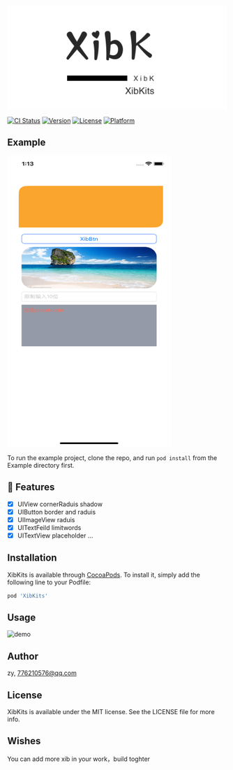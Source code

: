 
<p align="center">
<img src="https://github.com/RainManGO/XibKits/blob/master/logo.png" alt="XibKits" title="XibKits" width="557"/>
</p>

[![CI Status](https://img.shields.io/travis/776210576@qq.com/XibKits.svg?style=flat)](https://travis-ci.org/776210576@qq.com/XibKits)
[![Version](https://img.shields.io/cocoapods/v/XibKits.svg?style=flat)](https://cocoapods.org/pods/XibKits)
[![License](https://img.shields.io/cocoapods/l/XibKits.svg?style=flat)](https://github.com/RainManGO/XibKits/blob/master/LICENSE)
[![Platform](https://img.shields.io/cocoapods/p/XibKits.svg?style=flat)](https://cocoapods.org/pods/XibKits)

## Example
<p>
<img src="https://github.com/RainManGO/XibKits/blob/master/demo.png" alt="demo" width="375" height= "667"/>
</p>

To run the example project, clone the repo, and run `pod install` from the Example directory first.

## 🌟 Features

- [x] UIView cornerRaduis shadow
- [x] UIButton border and raduis
- [x] UIImageView raduis
- [x] UITextFeild limitwords
- [x] UITextView placeholder
...

## Installation

XibKits is available through [CocoaPods](https://cocoapods.org). To install
it, simply add the following line to your Podfile:

```ruby
pod 'XibKits'
```
## Usage
<img src="https://github.com/RainManGO/XibKits/blob/master/xibviewDemo.gif" alt="demo"/>

## Author

zy, 776210576@qq.com

## License

XibKits is available under the MIT license. See the LICENSE file for more info.

## Wishes

You can add more xib in your work，build toghter
